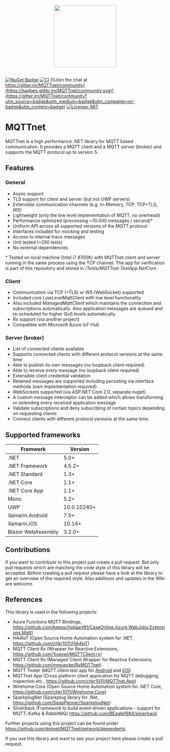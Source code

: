 <p align="center">
<img src="https://github.com/chkr1011/MQTTnet/blob/master/Images/icon_det_256.png?raw=true" width="196">
<br/>
<br/>
</p>

[![NuGet Badge](https://buildstats.info/nuget/MQTTnet)](https://www.nuget.org/packages/MQTTnet)
[![CI](https://github.com/dotnet/MQTTnet/actions/workflows/ci.yml/badge.svg)](https://github.com/dotnet/MQTTnet/actions/workflows/ci.yml)
[![Join the chat at https://gitter.im/MQTTnet/community](https://badges.gitter.im/MQTTnet/community.svg)](https://gitter.im/MQTTnet/community?utm_source=badge&utm_medium=badge&utm_campaign=pr-badge&utm_content=badge)
[![License: MIT](https://img.shields.io/badge/License-MIT-green.svg)](https://raw.githubusercontent.com/dotnet/MQTTnet/master/LICENSE)

# MQTTnet

MQTTnet is a high performance .NET library for MQTT based communication. It provides a MQTT client and a MQTT server (broker) and supports the MQTT protocol up to version 5.

## Features

### General

* Async support
* TLS support for client and server (but not UWP servers)
* Extensible communication channels (e.g. In-Memory, TCP, TCP+TLS, WS)
* Lightweight (only the low level implementation of MQTT, no overhead)
* Performance optimized (processing ~70.000 messages / second)*
* Uniform API across all supported versions of the MQTT protocol
* Interfaces included for mocking and testing
* Access to internal trace messages
* Unit tested (~250 tests)
* No external dependencies

\* Tested on local machine (Intel i7 8700K) with MQTTnet client and server running in the same process using the TCP channel. The app for verification is part of this repository and stored in _/Tests/MQTTnet.TestApp.NetCore_.

### Client

* Communication via TCP (+TLS) or WS (WebSocket) supported
* Included core _LowLevelMqttClient_ with low level functionality
* Also included _ManagedMqttClient_ which maintains the connection and subscriptions automatically. Also application messages are queued and re-scheduled for higher QoS levels automatically.
* Rx support (via another project)
* Compatible with Microsoft Azure IoT Hub

### Server (broker)

* List of connected clients available
* Supports connected clients with different protocol versions at the same time
* Able to publish its own messages (no loopback client required)
* Able to receive every message (no loopback client required)
* Extensible client credential validation
* Retained messages are supported including persisting via interface methods (own implementation required)
* WebSockets supported (via ASP.NET Core 2.0, separate nuget)
* A custom message interceptor can be added which allows transforming or extending every received application message
* Validate subscriptions and deny subscribing of certain topics depending on requesting clients
* Connect clients with different protocol versions at the same time.

## Supported frameworks

| Framwork           | Version     |
| ------------------ | ----------- |
|.NET                | 5.0+        |
|.NET Framework      | 4.5.2+      |
|.NET Standard       | 1.3+        |
|.NET Core           | 1.1+        |
|.NET Core App       | 1.1+        |
| Mono               | 5.2+        |
| UWP                | 10.0.10240+ |
| Xamarin.Android    | 7.5+        |
| Xamarin.iOS        | 10.14+      |
| Blazor WebAssembly | 3.2.0+      |

## Contributions

If you want to contribute to this project just create a pull request. But only pull requests which are matching the code style of this library will be accepted. Before creating a pull request please have a look at the library to get an overview of the required style.
Also additions and updates in the Wiki are welcome.

## References

This library is used in the following projects:

* Azure Functions MQTT Bindings, <https://github.com/keesschollaart81/CaseOnline.Azure.WebJobs.Extensions.Mqtt>)
* HA4IoT (Open Source Home Automation system for .NET, <https://github.com/chkr1011/HA4IoT>)
* MQTT Client Rx (Wrapper for Reactive Extensions, <https://github.com/1iveowl/MQTTClient.rx>)
* MQTT Client Rx (Managed Client Wrapper for Reactive Extensions, <https://github.com/mmuecke/RxMQTTnet>)
* MQTT Tester (MQTT client test app for [Android](https://play.google.com/store/apps/details?id=com.liveowl.mqtttester) and [iOS](https://itunes.apple.com/us/app/mqtt-tester/id1278621826?mt=8))
* MQTTnet App (Cross platform client application for MQTT debugging, inspection etc., <https://github.com/chkr1011/MQTTnet.App>)
* Wirehome.Core (Open Source Home Automation system for .NET Core, <https://github.com/chkr1011/Wirehome.Core>)
* SparkplugNet (Sparkplug library for .Net, <https://github.com/SeppPenner/SparkplugNet>)
* Silverback (Framework to build event-driven applications - support for MQTT, Kafka & RabbitMQ) <https://github.com/BEagle1984/silverback>

Further projects using this project can be found under https://github.com/dotnet/MQTTnet/network/dependents.

If you use this library and want to see your project here please create a pull request.